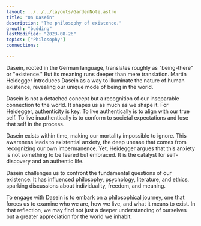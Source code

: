 ```yaml
---
layout: ../../../layouts/GardenNote.astro
title: "On Dasein"
description: "The philosophy of existence."
growth: "budding"
lastModified: "2023-08-26"
topics: ["Philosophy"]
connections:

---
```

Dasein, rooted in the German language, translates roughly as "being-there" or "existence." But its meaning runs deeper than mere translation. Martin Heidegger introduces Dasein as a way to illuminate the nature of human existence, revealing our unique mode of being in the world.

Dasein is not a detached concept but a recognition of our inseparable connection to the world. It shapes us as much as we shape it. For Heidegger, authenticity is key. To live authentically is to align with our true self. To live inauthentically is to conform to societal expectations and lose that self in the process.

Dasein exists within time, making our mortality impossible to ignore. This awareness leads to existential anxiety, the deep unease that comes from recognizing our own impermanence. Yet, Heidegger argues that this anxiety is not something to be feared but embraced. It is the catalyst for self-discovery and an authentic life.

Dasein challenges us to confront the fundamental questions of our existence. It has influenced philosophy, psychology, literature, and ethics, sparking discussions about individuality, freedom, and meaning.

To engage with Dasein is to embark on a philosophical journey, one that forces us to examine who we are, how we live, and what it means to exist. In that reflection, we may find not just a deeper understanding of ourselves but a greater appreciation for the world we inhabit.